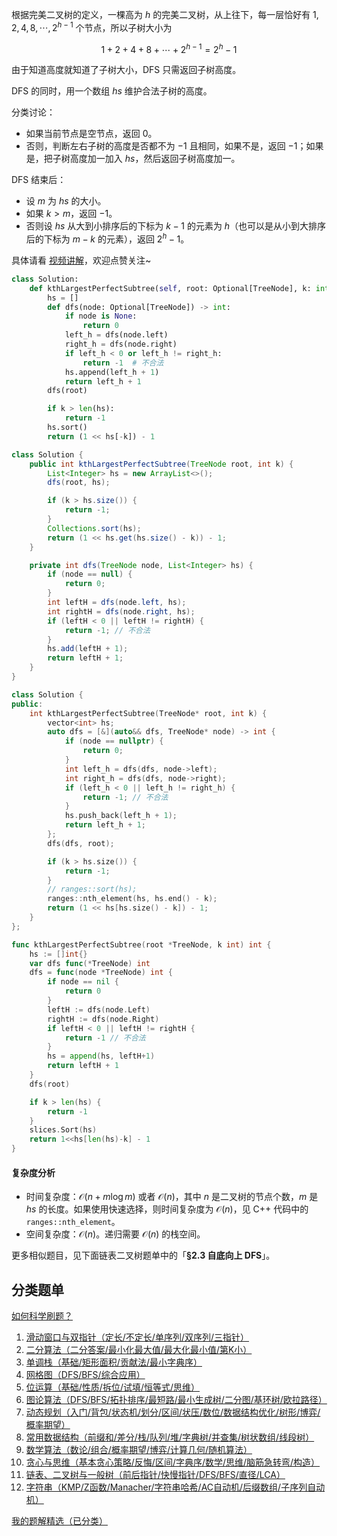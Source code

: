根据完美二叉树的定义，一棵高为 $h$ 的完美二叉树，从上往下，每一层恰好有 $1,2,4,8,\cdots,2^{h-1}$ 个节点，所以子树大小为

$$
1+2+4+8+\cdots+2^{h-1} = 2^h-1
$$

由于知道高度就知道了子树大小，DFS 只需返回子树高度。

DFS 的同时，用一个数组 $\textit{hs}$ 维护合法子树的高度。

分类讨论：

- 如果当前节点是空节点，返回 $0$。
- 否则，判断左右子树的高度是否都不为 $-1$ 且相同，如果不是，返回 $-1$；如果是，把子树高度加一加入 $\textit{hs}$，然后返回子树高度加一。

DFS 结束后：

- 设 $m$ 为 $\textit{hs}$ 的大小。
- 如果 $k>m$，返回 $-1$。
- 否则设 $\textit{hs}$ 从大到小排序后的下标为 $k-1$ 的元素为 $h$（也可以是从小到大排序后的下标为 $m-k$ 的元素），返回 $2^h - 1$。

具体请看 [视频讲解](https://www.bilibili.com/video/BV1zU2zYiEa4/)，欢迎点赞关注~

```py [sol-Python3]
class Solution:
    def kthLargestPerfectSubtree(self, root: Optional[TreeNode], k: int) -> int:
        hs = []
        def dfs(node: Optional[TreeNode]) -> int:
            if node is None:
                return 0
            left_h = dfs(node.left)
            right_h = dfs(node.right)
            if left_h < 0 or left_h != right_h:
                return -1  # 不合法
            hs.append(left_h + 1)
            return left_h + 1
        dfs(root)

        if k > len(hs):
            return -1
        hs.sort()
        return (1 << hs[-k]) - 1
```

```java [sol-Java]
class Solution {
    public int kthLargestPerfectSubtree(TreeNode root, int k) {
        List<Integer> hs = new ArrayList<>();
        dfs(root, hs);

        if (k > hs.size()) {
            return -1;
        }
        Collections.sort(hs);
        return (1 << hs.get(hs.size() - k)) - 1;
    }

    private int dfs(TreeNode node, List<Integer> hs) {
        if (node == null) {
            return 0;
        }
        int leftH = dfs(node.left, hs);
        int rightH = dfs(node.right, hs);
        if (leftH < 0 || leftH != rightH) {
            return -1; // 不合法
        }
        hs.add(leftH + 1);
        return leftH + 1;
    }
}
```

```cpp [sol-C++]
class Solution {
public:
    int kthLargestPerfectSubtree(TreeNode* root, int k) {
        vector<int> hs;
        auto dfs = [&](auto&& dfs, TreeNode* node) -> int {
            if (node == nullptr) {
                return 0;
            }
            int left_h = dfs(dfs, node->left);
            int right_h = dfs(dfs, node->right);
            if (left_h < 0 || left_h != right_h) {
                return -1; // 不合法
            }
            hs.push_back(left_h + 1);
            return left_h + 1;
        };
        dfs(dfs, root);

        if (k > hs.size()) {
            return -1;
        }
        // ranges::sort(hs);
        ranges::nth_element(hs, hs.end() - k);
        return (1 << hs[hs.size() - k]) - 1;
    }
};
```

```go [sol-Go]
func kthLargestPerfectSubtree(root *TreeNode, k int) int {
	hs := []int{}
	var dfs func(*TreeNode) int
	dfs = func(node *TreeNode) int {
		if node == nil {
			return 0
		}
		leftH := dfs(node.Left)
		rightH := dfs(node.Right)
		if leftH < 0 || leftH != rightH {
			return -1 // 不合法
		}
		hs = append(hs, leftH+1)
		return leftH + 1
	}
	dfs(root)

	if k > len(hs) {
		return -1
	}
	slices.Sort(hs)
	return 1<<hs[len(hs)-k] - 1
}
```

#### 复杂度分析

- 时间复杂度：$\mathcal{O}(n+m\log m)$ 或者 $\mathcal{O}(n)$，其中 $n$ 是二叉树的节点个数，$m$ 是 $\textit{hs}$ 的长度。如果使用快速选择，则时间复杂度为 $\mathcal{O}(n)$，见 C++ 代码中的 `ranges::nth_element`。
- 空间复杂度：$\mathcal{O}(n)$。递归需要 $\mathcal{O}(n)$ 的栈空间。

更多相似题目，见下面链表二叉树题单中的「**§2.3 自底向上 DFS**」。

## 分类题单

[如何科学刷题？](https://leetcode.cn/circle/discuss/RvFUtj/)

1. [滑动窗口与双指针（定长/不定长/单序列/双序列/三指针）](https://leetcode.cn/circle/discuss/0viNMK/)
2. [二分算法（二分答案/最小化最大值/最大化最小值/第K小）](https://leetcode.cn/circle/discuss/SqopEo/)
3. [单调栈（基础/矩形面积/贡献法/最小字典序）](https://leetcode.cn/circle/discuss/9oZFK9/)
4. [网格图（DFS/BFS/综合应用）](https://leetcode.cn/circle/discuss/YiXPXW/)
5. [位运算（基础/性质/拆位/试填/恒等式/思维）](https://leetcode.cn/circle/discuss/dHn9Vk/)
6. [图论算法（DFS/BFS/拓扑排序/最短路/最小生成树/二分图/基环树/欧拉路径）](https://leetcode.cn/circle/discuss/01LUak/)
7. [动态规划（入门/背包/状态机/划分/区间/状压/数位/数据结构优化/树形/博弈/概率期望）](https://leetcode.cn/circle/discuss/tXLS3i/)
8. [常用数据结构（前缀和/差分/栈/队列/堆/字典树/并查集/树状数组/线段树）](https://leetcode.cn/circle/discuss/mOr1u6/)
9. [数学算法（数论/组合/概率期望/博弈/计算几何/随机算法）](https://leetcode.cn/circle/discuss/IYT3ss/)
10. [贪心与思维（基本贪心策略/反悔/区间/字典序/数学/思维/脑筋急转弯/构造）](https://leetcode.cn/circle/discuss/g6KTKL/)
11. [链表、二叉树与一般树（前后指针/快慢指针/DFS/BFS/直径/LCA）](https://leetcode.cn/circle/discuss/K0n2gO/)
12. [字符串（KMP/Z函数/Manacher/字符串哈希/AC自动机/后缀数组/子序列自动机）](https://leetcode.cn/circle/discuss/SJFwQI/)

[我的题解精选（已分类）](https://github.com/EndlessCheng/codeforces-go/blob/master/leetcode/SOLUTIONS.md)
